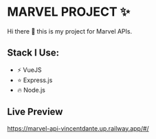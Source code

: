 # MARVEL PROJECT :sparkles:



Hi there :wave: this is my project for Marvel APIs.

## Stack I Use:

- :zap: VueJS
- :star: Express.js
- :fire: Node.js

## Live Preview
https://marvel-api-vincentdante.up.railway.app/#/
